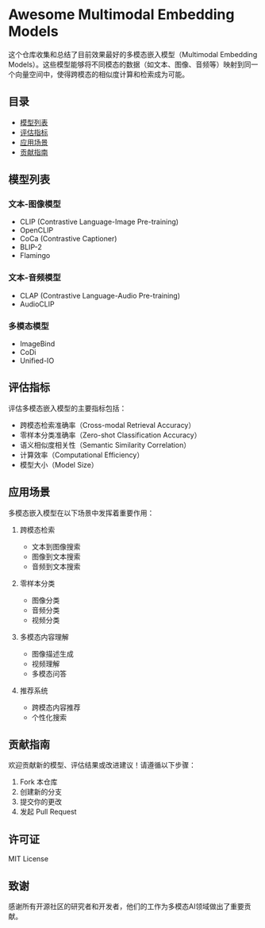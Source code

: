 # Awesome Multimodal Embedding Models

这个仓库收集和总结了目前效果最好的多模态嵌入模型（Multimodal Embedding Models）。这些模型能够将不同模态的数据（如文本、图像、音频等）映射到同一个向量空间中，使得跨模态的相似度计算和检索成为可能。

## 目录

- [模型列表](#模型列表)
- [评估指标](#评估指标)
- [应用场景](#应用场景)
- [贡献指南](#贡献指南)

## 模型列表

### 文本-图像模型
- CLIP (Contrastive Language-Image Pre-training)
- OpenCLIP
- CoCa (Contrastive Captioner)
- BLIP-2
- Flamingo

### 文本-音频模型
- CLAP (Contrastive Language-Audio Pre-training)
- AudioCLIP

### 多模态模型
- ImageBind
- CoDi
- Unified-IO

## 评估指标

评估多模态嵌入模型的主要指标包括：

- 跨模态检索准确率（Cross-modal Retrieval Accuracy）
- 零样本分类准确率（Zero-shot Classification Accuracy）
- 语义相似度相关性（Semantic Similarity Correlation）
- 计算效率（Computational Efficiency）
- 模型大小（Model Size）

## 应用场景

多模态嵌入模型在以下场景中发挥着重要作用：

1. 跨模态检索
   - 文本到图像搜索
   - 图像到文本搜索
   - 音频到文本搜索

2. 零样本分类
   - 图像分类
   - 音频分类
   - 视频分类

3. 多模态内容理解
   - 图像描述生成
   - 视频理解
   - 多模态问答

4. 推荐系统
   - 跨模态内容推荐
   - 个性化搜索

## 贡献指南

欢迎贡献新的模型、评估结果或改进建议！请遵循以下步骤：

1. Fork 本仓库
2. 创建新的分支
3. 提交你的更改
4. 发起 Pull Request

## 许可证

MIT License

## 致谢

感谢所有开源社区的研究者和开发者，他们的工作为多模态AI领域做出了重要贡献。 